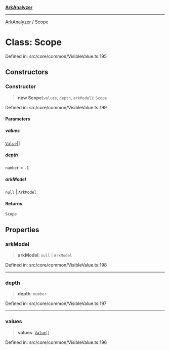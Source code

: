 [**ArkAnalyzer**](../README.md)

***

[ArkAnalyzer](../globals.md) / Scope

# Class: Scope

Defined in: src/core/common/VisibleValue.ts:195

## Constructors

### Constructor

> **new Scope**(`values`, `depth`, `arkModel`): `Scope`

Defined in: src/core/common/VisibleValue.ts:199

#### Parameters

##### values

[`Value`](../interfaces/Value.md)[]

##### depth

`number` = `-1`

##### arkModel

`null` | `ArkModel`

#### Returns

`Scope`

## Properties

### arkModel

> **arkModel**: `null` \| `ArkModel`

Defined in: src/core/common/VisibleValue.ts:198

***

### depth

> **depth**: `number`

Defined in: src/core/common/VisibleValue.ts:197

***

### values

> **values**: [`Value`](../interfaces/Value.md)[]

Defined in: src/core/common/VisibleValue.ts:196
